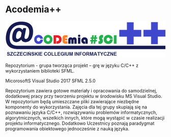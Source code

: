 # Acodemia++

![Acodemia logo](https://github.com/jackflower/Acodemia_tutorials/blob/master/graphics/acodemia_plus_plus_logo.png)

Repozytorium - grupa tworząca projekt – grę w języku C/C++ z wykorzystaniem biblioteki SFML.

MicorosoftS Visual Studio 2017
SFML 2.5.0

Repozytorium zawiera gotowe materiały i opracowania do samodzielnej, dodatkowej pracy przy tworzeniu projektu w środowisku MS Visual Studio. W repozytorium będą umieszczane pliki zawierające niezbędne komponenty do wykorzystania. 
Zajęcia dla tej grupy skupiają się na poznawaniu języka C/C++, rozwiązywaniu problemów informatycznych, algorytmicznych, wszelkich innych, które mogą wystąpić w czasie realizacji projektu informatycznego. Dodatkowo Uczestnicy poznają paradygmat programowania obiektowego jednocześnie z nauką języka.
